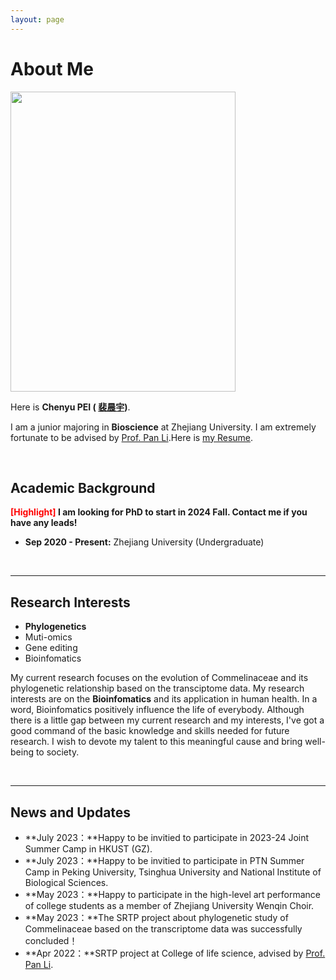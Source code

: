 ```yaml
---
layout: page
---
```


# About Me

<img src="https://caihanlin.com/caihanlin.jpg" class="floatpic" width="360" height="480">

Here is **Chenyu PEI ( [裴晨宇](https://caihanlin.com/file/裴晨宇简历.pdf))**.

I am a junior majoring in **Bioscience** at Zhejiang University. I am extremely fortunate to be advised by [Prof. Pan Li](https://person.zju.edu.cn/lipan).Here is [my Resume](https://caihanlin.com/file/Resume-ChenyuPEI.pdf).

<br>

## Academic Background

**<font color='red'>[Highlight]</font> I am looking for PhD to start in 2024 Fall. Contact me if you have any leads!**

- **Sep 2020 - Present:** Zhejiang University (Undergraduate)


<br>

---

## Research Interests

- **Phylogenetics**
- Muti-omics
- Gene editing
- Bioinfomatics

My current research focuses on the evolution of Commelinaceae and its phylogenetic relationship based on the transciptome data. My research interests are on the **Bioinfomatics** and its application in human health. In a word, Bioinfomatics positively influence the life of everybody.  Although there is a little gap between my current research and my interests, I've got a good command of the basic knowledge and skills needed for future research. I wish to devote my talent to this meaningful cause and bring well-being to society.

<br>

---

## News and Updates

- **July 2023：**Happy to be invitied to participate in 2023-24 Joint Summer Camp in HKUST (GZ).
- **July 2023：**Happy to be invitied to participate in PTN Summer Camp in Peking University, Tsinghua University and National Institute of Biological Sciences. 
- **May 2023：**Happy to participate in the high-level art performance of college students as a member of Zhejiang University Wenqin Choir.
- **May 2023：**The SRTP project about phylogenetic study of Commelinaceae based on the transcriptome data was successfully concluded！
- **Apr 2022：**SRTP project at College of life science, advised by [Prof. Pan Li](https://person.zju.edu.cn/lipan).

<br>

